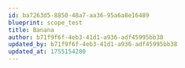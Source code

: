 ```yaml
---
id: ba7263d5-8850-48a7-aa36-95a6a8e16489
blueprint: scope_test
title: Banana
author: b71f9f6f-4eb3-41d1-a936-adf45995bb38
updated_by: b71f9f6f-4eb3-41d1-a936-adf45995bb38
updated_at: 1755154280
---
```


